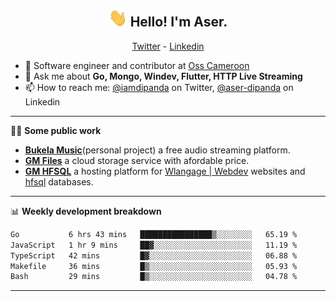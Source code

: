 <h2 align="center"> <img src="https://github.com/gabriel-TheCode/gabriel-TheCode/blob/master/gifs/Hi.gif" width="30px"> Hello! I'm Aser.</h2>
<p align="center">
  <a href="https://twitter.com/iamdipanda">Twitter</a> - 
  <a href="https://www.linkedin.com/in/aser-dipanda/">Linkedin</a>
</p>


- 🔭 Software engineer and contributor at [Oss Cameroon](https://github.com/osscameroon)
- 💬 Ask me about **Go, Mongo, Windev, Flutter, HTTP Live Streaming**
- 📫 How to reach me: [@iamdipanda](https://twitter.com/iamdipanda) on Twitter, [@aser-dipanda](https://www.linkedin.com/in/aser-dipanda/) on Linkedin

-------

👨‍💻 **Some public work**

- **[Bukela Music](https://music.bukela.co)**(personal project) a free audio streaming platform. 
- **[GM Files](https://gamesmania.io)** a cloud storage service with afordable price.
- **[GM HFSQL](https://gamesmania.io)** a hosting platform for [Wlangage | Webdev](https://pcsoft.fr/webdev/index.html) websites and [hfsql](https://pcsoft.fr/accueilpub/hfsql.htm) databases.
-------

📊 **Weekly development breakdown**

<!--START_SECTION:waka-->

```txt
Go           6 hrs 43 mins   ████████████████▒░░░░░░░░   65.19 %
JavaScript   1 hr 9 mins     ██▓░░░░░░░░░░░░░░░░░░░░░░   11.19 %
TypeScript   42 mins         █▓░░░░░░░░░░░░░░░░░░░░░░░   06.88 %
Makefile     36 mins         █▒░░░░░░░░░░░░░░░░░░░░░░░   05.93 %
Bash         29 mins         █▒░░░░░░░░░░░░░░░░░░░░░░░   04.78 %
```

<!--END_SECTION:waka-->

-------
